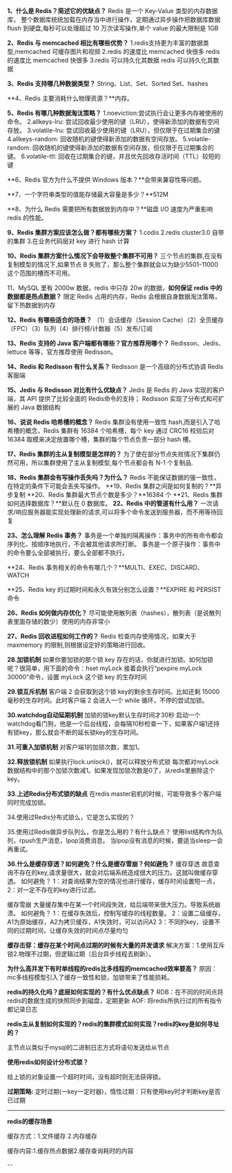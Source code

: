 **1、什么是 Redis？简述它的优缺点？**
Redis 是一个 Key-Value 类型的内存数据库，
整个数据库统统加载在内存当中进行操作，定期通过异步操作把数据库数据flush 到硬盘,每秒可以处理超过 10 万次读写操作,单个 value 的最大限制是 1GB

**2、Redis 与 memcached 相比有哪些优势？**
1.redis支持更为丰富的数据类型,memcached 可缓存图片和视频
2.redis 的速度比 memcached 快很多 redis 的速度比 memcached 快很多
3.redis 可以持久化其数据 redis 可以持久化其数据

**3、Redis 支持哪几种数据类型？**
String、List、Set、Sorted Set、hashes

**4、Redis 主要消耗什么物理资源？**内存。

**5、Redis 有哪几种数据淘汰策略？**
1.noeviction:尝试执行会让更多内存被使用的命令。
2.allkeys-lru: 尝试回收最少使用的键（LRU），使得新添加的数据有空间存放。
3.volatile-lru: 尝试回收最少使用的键（LRU），但仅限于在过期集合的键
4.allkeys-random: 回收随机的键使得新添加的数据有空间存放。
5.volatile-random: 回收随机的键使得新添加的数据有空间存放，但仅限于在过期集合的键。
6.volatile-ttl: 回收在过期集合的键，并且优先回收存活时间（TTL）较短的键

**6、Redis 官方为什么不提供 Windows 版本？**会带来兼容性等问题。

**7、一个字符串类型的值能存储最大容量是多少？**512M

**8、为什么 Redis 需要把所有数据放到内存中？**磁盘 I/O 速度为严重影响 redis 的性能。

**9、Redis 集群方案应该怎么做？都有哪些方案？**
1.codis 2.redis cluster3.0 自带的集群
3.在业务代码层对 key 进行 hash 计算

**10、Redis 集群方案什么情况下会导致整个集群不可用？**
三个节点的集群,在没有复制模型的情况下,如果节点 B 失败了，那么整个集群就会以为缺少5501-11000 这个范围的槽而不可用。

11、MySQL 里有 2000w 数据，redis 中只存 20w 的数据，**如何保证 redis 中的数据都是热点数据？**
限定 Redis 占用的内存，Redis 会根据自身数据淘汰策略，留下热数据到内存

**12、Redis 有哪些适合的场景？**
（1）会话缓存（Session Cache）（2）全页缓存（FPC）（3）队列（4）排行榜/计数器（5）发布/订阅

**13、Redis 支持的 Java 客户端都有哪些？官方推荐用哪个？**
Redisson、Jedis、lettuce 等等，官方推荐使用 Redisson。

**14、Redis 和 Redisson 有什么关系？**
Redisson 是一个高级的分布式协调 Redis 客服端

**15、Jedis 与 Redisson 对比有什么优缺点？**
Jedis 是 Redis 的 Java 实现的客户端，其 API 提供了比较全面的 Redis命令的支持；
Redisson 实现了分布式和可扩展的 Java 数据结构

**16、说说 Redis 哈希槽的概念？**
Redis 集群没有使用一致性 hash,而是引入了哈希槽的概念，Redis 集群有 16384 个哈希槽，每个 key 通过 CRC16 校验后对 16384 取模来决定放置哪个槽，集群的每个节点负责一部分 hash 槽。

**17、Redis 集群的主从复制模型是怎样的？**
为了使在部分节点失败情况下集群仍然可用，所以集群使用了主从复制模型,每个节点都会有 N-1 个复制品.

**18、Redis 集群会有写操作丢失吗？为什么？**
Redis 不能保证数据的强一致性，在特定的条件下可能会丢失写操作。
**19、Redis 集群之间是如何复制的？**异步复制
**20、Redis 集群最大节点个数是多少？**16384 个
**21、Redis 集群如何选择数据库？**默认在 0 数据库。
**22、Redis 中的管道有什么用？**
一次请求/响应服务器能实现处理新的请求,可以将多个命令发送到服务器，而不用等待回复

**23、怎么理解 Redis 事务？**
事务是一个单独的隔离操作：事务中的所有命令都会序列化、按顺序地执行，不会被其他请求所打断。
事务是一个原子操作：事务中的命令要么全部被执行，要么全部都不执行。

**24、Redis 事务相关的命令有哪几个？**MULTI、EXEC、DISCARD、WATCH

**25、Redis key 的过期时间和永久有效分别怎么设置？**EXPIRE 和 PERSIST 命令

**26、Redis 如何做内存优化？**
尽可能使用散列表（hashes），散列表（是说散列表里面存储的数少）使用的内存非常小

**27、Redis 回收进程如何工作的？**
Redis 检查内存使用情况，如果大于 maxmemory 的限制,则根据设定好的策略进行回收。

**28.加锁机制**
如果你要加锁的那个锁 key 存在的话，你就进行加锁。如何加锁呢？很简单，用下面的命令：hset myLock
接着会执行“pexpire myLock 30000”命令，设置 myLock 这个锁 key 的生存时间

**29.锁互斥机制**
客户端 2 会获取到这个锁 key的剩余生存时间。比如还剩 15000 毫秒的生存时间。此时客户端 2 会进入一个 while 循环，不停的尝试加锁。

**30.watchdog自动延期机制**
加锁的锁key默认生存时间才30秒
启动一个watchdog看门狗，他是一个后台线程，会每隔10秒检查一下，如果客户端1还持有锁key，那么就会不断的延长锁key的生存时间。

**31.可重入加锁机制**
对客户端1的加锁次数，累加1。

**32.释放锁机制**
如果执行lock.unlock()，就可以释放分布式锁
每次都对myLock数据结构中的那个加锁次数减1。如果发现加锁次数是0了，从redis里删除这个key。

**33.上述Redis分布式锁的缺点**
在redis master宕机的时候，可能导致多个客户端同时完成加锁。

34.使用过Redis分布式锁么，它是怎么实现的？

35.使用过Redis做异步队列么，你是怎么用的？有什么缺点？
使用list结构作为队列，rpush生产消息，lpop消费消息。
当lpop没有消息的时候，要适当sleep一会再重试。

**36.什么是缓存穿透？如何避免？什么是缓存雪崩？何如避免？**
缓存穿透
故意查询不存在的key,请求量很大，就会对后端系统造成很大的压力。这就叫做缓存穿透。
如何避免？
1：对查询结果为空的情况也进行缓存，缓存时间设置短一点，
2：对一定不存在的key进行过滤。

缓存雪崩
大量缓存集中在某一个时间段失效，给后端带来很大压力。导致系统崩溃。
如何避免？
1：在缓存失效后，控制写缓存的线程数量。
2：设置二级缓存，A1为原始缓存，A2为拷贝缓存，A1失效时，可以访问A2
3：不同的key，设置不同的过期时间，让缓存失效的时间点尽量均匀

**缓存击穿：缓存在某个时间点过期的时候有大量的并发请求**
解决方案：1.使用互斥锁2.物理不过期，但逻辑过期（后台异步线程去刷新）。

**为什么高并发下有时单线程的redis比多线程的memcached效率要高？**
原因：mc多线程模型引入了缓存一致性和锁，加锁带来了性能损耗。

**redis的持久化吗？底层如何实现的？有什么优点缺点？**
RDB：在不同的时间点将redis的数据生成的快照同步到磁盘，定期更新
AOF: 将redis所执行过的所有指令都记录日志

**redis主从复制如何实现的？redis的集群模式如何实现？redis的key是如何寻址的？**

主节点以类似于mysql的二进制日志方式将语句发送给从节点

**使用redis如何设计分布式锁？**

给上锁的对象设置一个超时时间，没有超时则无法获得锁。

**过期策略:**
定时过期(一key一定时器)，惰性过期：只有使用key时才判断key是否已过期



----------

**redis的缓存场景**

缓存方式：1.文件缓存 2.内存缓存

缓存内容:1.缓存热点数据2.缓存查询耗时的内容

--
